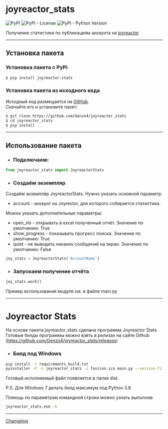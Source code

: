 # joyreactor_stats

![PyPI](https://img.shields.io/pypi/v/joyreactor_stats)
![PyPI - License](https://img.shields.io/pypi/l/joyreactor_stats)
![PyPI - Python Version](https://img.shields.io/pypi/pyversions/joyreactor_stats)

Получение статистики по публикациям аккаунта на [joyreactor](https://joyreactor.cc)

***

## Установка пакета

### Установка пакета с PyPi

```bash
$ pip install joyreactor-stats
```

### Установка пакета из исходного кода

Исходный код размещается на [GitHub](https://github.com/Genzo4/joyreactor_stats).  
Скачайте его и установите пакет:

```bash
$ git clone https://github.com/Genzo4/joyreactor_stats
$ cd joyreactor_stats
$ pip install .
```

***

## Использование пакета

- ### Подключаем:
```python
from joyreactor_stats import JoyreactorStats
```

- ### Создаём экземпляр
Создаём экземпляр JoyreactorStats.
Нужно указать основной параметр:
- account - аккаунт на Joyrector, для которого собирается статистика. 

Можно указать дополнительные параметры:
- open_xls - открывать в excel полученный отчёт.
  Значение по умолчанию: True
- show_progress - показывать прогресс поиска.
  Значение по умолчанию: True 
- quiet - не выводить никаких сообщений на экран.
  Значение по умолчанию: False

```python
joy_stats = JoyreactorStats('AccountName')
```

- ### Запускаем получение отчёта

```python
joy_stats.work()
```

Пример использования модуля см. в файле main.py

***

# Joyreactor Stats

На основе пакета joyreactor_stats сделана программа Joyreactor Stats.
Готовые билды программы можно взять в релизах на сайте Github (https://github.com/Genzo4/joyreactor_stats/releases)

- ### Билд под Windows
```cmd
pip install -r requirements_build.txt
pyinstaller -F -n joyreactor_stats -i favicon.ico main.py --version-file version.txt
```

Готовый исполняемый файл появляется в папке dist. 

P.S. Для Windows 7 делать билд максимум под Python 3.8

Помощь по параметрам командной строки можно узнать выполнив:
```cmd
joyreactor_stats.exe -h
```

***

[Changelog](https://github.com/Genzo4/joyreactor_stats/blob/main/CHANGELOG.md)

